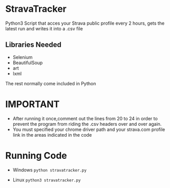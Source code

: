 # StravaTracker
Python3 Script that acces your Strava public profile every 2 hours, gets the latest run and writes it into a .csv file
## Libraries Needed

- Selenium
- BeautifulSoup
- art
- lxml

The rest normally come included in Python

# IMPORTANT
- After running it once,comment out the lines from 20 to 24 in order to prevent the program from riding the .csv headers over and over again.
- You must specified your chrome driver path and your strava.com profile link in the areas indicated in the code

# Running Code
- Windows
  ```python stravatracker.py```
  
 - Linux
  ```python3 stravatracker.py```

